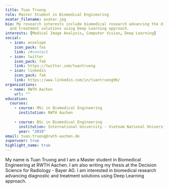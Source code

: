 ```yaml
---
title: Tuan Truong
role: Master Student in Biomedical Engineering
avatar_filename: avatar.jpg
bio: My research interests include biomedical research advancing the diagnostic
  and treatment solutions using Deep Learning approach.
interests: [Medical Image Analysis, Computer Vision, Deep Learning]
social:
  - icon: envelope
    icon_pack: fas
    link: /#contact
  - icon: twitter
    icon_pack: fab
    link: https://twitter.com/twantruong
  - icon: linkedin
    icon_pack: fab
    link: https://www.linkedin.com/in/tuantruong96/
organizations:
  - name: RWTH Aachen
    url: ""
education:
  courses:
    - course: MSc in Biomedical Engineering
      institution: RWTH Aachen
      
    - course: BSc in Biomedical Engineering
      institution: International University - Vietnam National University of Ho Chi Minh City
      year: "2019"
email: tuan.truong@rwth-aachen.de
superuser: true
highlight_name: true
---
```

My name is Tuan Truong and I am a Master student in Biomedical Engineering at RWTH Aachen. I am also writing my thesis at the Decision Science for Radiology - Bayer AG. I am interested in biomedical research advancing diagnostic and treatment solutions using Deep Learning approach.
<!-- {{< icon name="download" pack="fas" >}} Download my {{< staticref "uploads/demo_resume.pdf" "newtab" >}}resumé{{< /staticref >}}. -->
